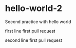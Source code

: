 # hello-world-2
Second practice with hello world

first line first pull request

second line first pull request

